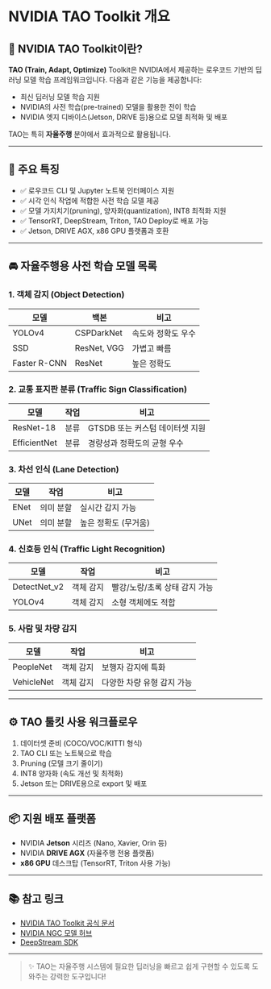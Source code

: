 # NVIDIA TAO Toolkit 개요 

## 🧠 NVIDIA TAO Toolkit이란?

**TAO (Train, Adapt, Optimize)** Toolkit은 NVIDIA에서 제공하는 로우코드 기반의 딥러닝 모델 학습 프레임워크입니다. 다음과 같은 기능을 제공합니다:

- 최신 딥러닝 모델 학습 지원  
- NVIDIA의 사전 학습(pre-trained) 모델을 활용한 전이 학습  
- NVIDIA 엣지 디바이스(Jetson, DRIVE 등)용으로 모델 최적화 및 배포

TAO는 특히 **자율주행** 분야에서 효과적으로 활용됩니다.

---

## 🧰 주요 특징

- ✅ 로우코드 CLI 및 Jupyter 노트북 인터페이스 지원  
- ✅ 시각 인식 작업에 적합한 사전 학습 모델 제공  
- ✅ 모델 가지치기(pruning), 양자화(quantization), INT8 최적화 지원  
- ✅ TensorRT, DeepStream, Triton, TAO Deploy로 배포 가능  
- ✅ Jetson, DRIVE AGX, x86 GPU 플랫폼과 호환  

---

## 🚘 자율주행용 사전 학습 모델 목록

### 1. 객체 감지 (Object Detection)

| 모델       | 백본         | 비고               |
|------------|--------------|--------------------|
| YOLOv4     | CSPDarkNet   | 속도와 정확도 우수 |
| SSD        | ResNet, VGG  | 가볍고 빠름        |
| Faster R-CNN | ResNet      | 높은 정확도        |

### 2. 교통 표지판 분류 (Traffic Sign Classification)

| 모델        | 작업     | 비고                              |
|-------------|----------|-----------------------------------|
| ResNet-18   | 분류     | GTSDB 또는 커스텀 데이터셋 지원     |
| EfficientNet| 분류     | 경량성과 정확도의 균형 우수       |

### 3. 차선 인식 (Lane Detection)

| 모델   | 작업                 | 비고                      |
|--------|----------------------|---------------------------|
| ENet   | 의미 분할            | 실시간 감지 가능           |
| UNet   | 의미 분할            | 높은 정확도 (무거움)       |

### 4. 신호등 인식 (Traffic Light Recognition)

| 모델         | 작업           | 비고                       |
|--------------|----------------|----------------------------|
| DetectNet_v2 | 객체 감지      | 빨강/노랑/초록 상태 감지 가능 |
| YOLOv4       | 객체 감지      | 소형 객체에도 적합          |

### 5. 사람 및 차량 감지

| 모델       | 작업        | 비고                    |
|------------|-------------|-------------------------|
| PeopleNet  | 객체 감지   | 보행자 감지에 특화       |
| VehicleNet | 객체 감지   | 다양한 차량 유형 감지 가능 |

---

## ⚙️ TAO 툴킷 사용 워크플로우

1. 데이터셋 준비 (COCO/VOC/KITTI 형식)  
2. TAO CLI 또는 노트북으로 학습  
3. Pruning (모델 크기 줄이기)  
4. INT8 양자화 (속도 개선 및 최적화)  
5. Jetson 또는 DRIVE용으로 export 및 배포  

---

## 📦 지원 배포 플랫폼

- NVIDIA **Jetson** 시리즈 (Nano, Xavier, Orin 등)  
- NVIDIA **DRIVE AGX** (자율주행 전용 플랫폼)  
- **x86 GPU** 데스크탑 (TensorRT, Triton 사용 가능)

---

## 📚 참고 링크

- [NVIDIA TAO Toolkit 공식 문서](https://developer.nvidia.com/tao-toolkit)  
- [NVIDIA NGC 모델 허브](https://ngc.nvidia.com/catalog/models)  
- [DeepStream SDK](https://developer.nvidia.com/deepstream-sdk)

---

> ✨ TAO는 자율주행 시스템에 필요한 딥러닝을 빠르고 쉽게 구현할 수 있도록 도와주는 강력한 도구입니다!

